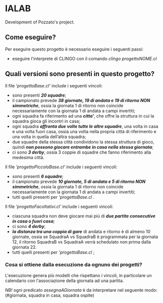 # IALAB
Development of Pozzato's project. 

## Come eseguire?

Per eseguire questo progetto è necessario eseguire i seguenti passi:
- eseguire l'interprete di CLINGO con il comando _clingo progettoNOME.cl_


## Quali versioni sono presenti in questo progetto?

Il file _'progettoBase.cl'_ include i seguenti vincoli:

- sono presenti ***20 squadre***;
- il campionato prevede ***38 giornate, 19 di andata e 19 di ritorno NON simmetriche***, ossia la giornata 1 di ritorno non coincide necessariamente con la giornata 1 di andata a campi invertiti;
- ogni squadra fa riferimento ad una ***citta'***, che offre la struttura in cui la squadra gioca gli incontri in casa;
- ogni squadra ***affronta due volte tutte le altre squadre***, una volta in casa e una volta fuori casa, ossia una volta nella propria città di riferimento e una volta in quella dell’altra squadra;
- due squadre della stessa città condividono la stessa struttura di gioco, quindi
***non possono giocare entrambe in casa nella stessa giornata***;
- ci sono ***3 derby***, ossia 3 coppie di squadre che fanno riferimento alla medesima città.

Il file _'progettoPiccoloBase.cl'_ include i seguenti vincoli:

- sono presenti ***6 squadre***;
- il campionato prevede ***10 giornate, 5 di andata e 5 di ritorno NON simmetriche***, ossia la giornata 1 di ritorno non coincide necessariamente con la giornata 1 di andata a campi invertiti;
- tutti quelli presenti per _'progettoBase.cl_ .

Il file _'progettoFacoltativi.cl'_ include i seguenti vincoli:

- ciascuna squadra non deve giocare mai più di ***due partite consecutive in casa o fuori casa***;
- ci sono ***4 derby***;
- ***la distanza tra una coppia di gare*** di andata e ritorno è di almeno 10 giornate, ossia se SquadraA vs SquadraB è programmata per la giornata 12, il ritorno SquadraB vs SquadraA verrà schedulato non prima dalla giornata 22.
- tutti quelli presenti per _'progettoBase.cl_ ;

### Cosa si ottiene dalla esecuzione da ognuno dei progetti?

L'esecuzione genera più modelli che rispettano i vincoli, in particolare un calendario con l'associazione della giornata ad una 
partita. 

*NB!*  ogni predicato _assegnaAGiornata_ è da interpretare nel seguente modo: (#giornata, squadra in casa, squadra ospite)


